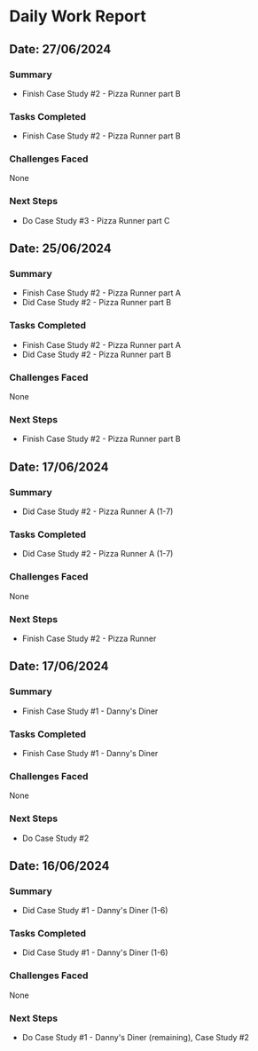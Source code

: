 # Daily Work Report

## Date: 27/06/2024

### Summary

- Finish Case Study #2 - Pizza Runner part B

### Tasks Completed

- Finish Case Study #2 - Pizza Runner part B

### Challenges Faced

None

### Next Steps

- Do Case Study #3 - Pizza Runner part C

## Date: 25/06/2024

### Summary

- Finish Case Study #2 - Pizza Runner part A
- Did Case Study #2 - Pizza Runner part B

### Tasks Completed

- Finish Case Study #2 - Pizza Runner part A
- Did Case Study #2 - Pizza Runner part B

### Challenges Faced

None

### Next Steps

- Finish Case Study #2 - Pizza Runner part B

## Date: 17/06/2024

### Summary

- Did Case Study #2 - Pizza Runner A (1-7)

### Tasks Completed

- Did Case Study #2 - Pizza Runner A (1-7)

### Challenges Faced

None

### Next Steps

 - Finish Case Study #2 - Pizza Runner

## Date: 17/06/2024

### Summary

- Finish Case Study #1 - Danny's Diner 

### Tasks Completed

- Finish Case Study #1 - Danny's Diner 

### Challenges Faced

None

### Next Steps

 - Do Case Study #2


## Date: 16/06/2024

### Summary

- Did Case Study #1 - Danny's Diner (1-6)

### Tasks Completed

- Did Case Study #1 - Danny's Diner (1-6)

### Challenges Faced

None

### Next Steps

 - Do Case Study #1 - Danny's Diner (remaining), Case Study #2
